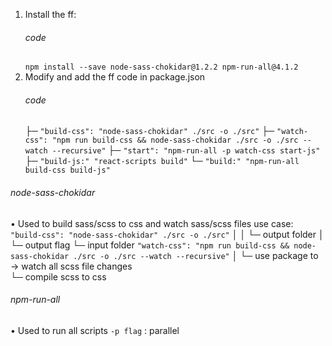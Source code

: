 1. Install the ff:
    ###### code
      ` npm install --save node-sass-chokidar@1.2.2 npm-run-all@4.1.2 `
2. Modify and add the ff code in package.json
    ###### code
      ├─ ` "build-css": "node-sass-chokidar" ./src -o ./src" `
      ├─ ` "watch-css": "npm run build-css && node-sass-chokidar ./src -o ./src --watch --recursive" `
      ├─ ` "start": "npm-run-all -p watch-css start-js" `
      ├─ ` "build-js:" "react-scripts build" `
      └─ ` "build:" "npm-run-all build-css build-js" `  

###### node-sass-chokidar
• Used to build sass/scss to css and watch sass/scss files
  use case:                       
    ` "build-css": "node-sass-chokidar" ./src -o ./src" `
                                          │   │   └─ output folder
                                          │   └─ output flag
                                          └─ input folder
    ` "watch-css": "npm run build-css && node-sass-chokidar ./src -o ./src --watch --recursive" ` 
                              │                └─ use package to →         watch all scss file changes                       
                              └─ compile scss to css

###### npm-run-all
• Used to run all scripts
  ` -p flag ` : parallel
